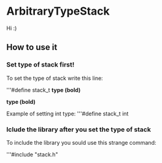 # ArbitraryTypeStack
  Hi :)
  ## How to use it

  ### Set type of stack first!

   To set the type of stack write this line:

   '''#define stack_t **type (bold)**
    
   **type (bold)**
    
   Example of setting int type:
   '''#define stack_t int

  ### Iclude the library after you set the type of stack

   To include the library you sould use this strange command:

   '''#include "stack.h"
    
